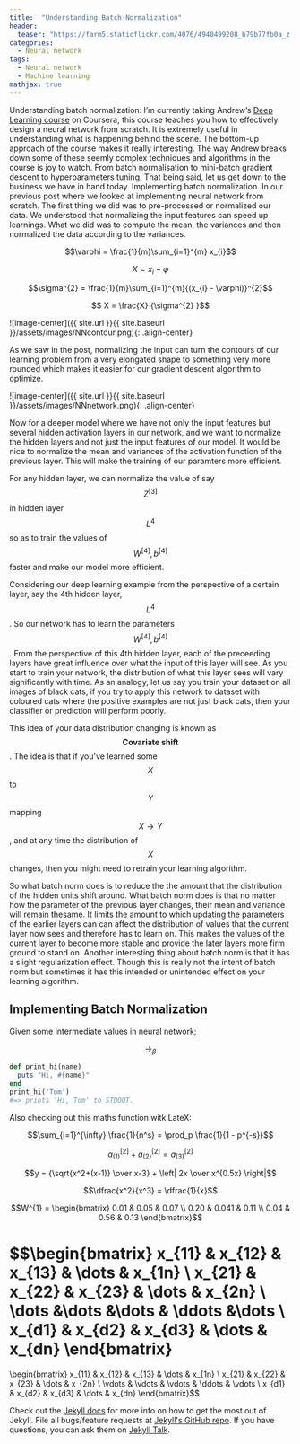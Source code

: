 ```yaml
---
title:  "Understanding Batch Normalization"
header:
  teaser: "https://farm5.staticflickr.com/4076/4940499208_b79b77fb0a_z.jpg"
categories: 
  - Neural network
tags:
  - Neural network
  - Machine learning
mathjax: true
---
```


Understanding batch normalization: 
I’m currently taking Andrew’s [Deep Learning course][deep-learning-course] on Coursera, this course teaches you how to effectively design a neural network from scratch. It is extremely useful in understanding what is happening behind the scene. The bottom-up approach of the course makes it really interesting. The way Andrew breaks down some of these seemly complex techniques and algorithms in the course is joy to watch. From batch normalisation to mini-batch gradient descent to hyperparameters tuning.
That being said, let us get down to the business we have in hand today. Implementing batch normalization. In our previous post where we looked at implementing neural network from scratch. The first thing we did was to pre-processed or normalized our data. We understood that normalizing the input features can speed up learnings. What we did was to compute the mean, the variances and then normalized the data according to the variances.

$$\varphi = \frac{1}{m}\sum_{i=1}^{m} x_{i}$$ 

$$ X = x_{i} - \varphi $$ 

$$\sigma^{2} = \frac{1}{m}\sum_{i=1}^{m}{(x_{i} - \varphi)}^{2}$$ 

$$ X = \frac{X} {\sigma^{2} }$$

![image-center]({{ site.url }}{{ site.baseurl }}/assets/images/NNcontour.png){: .align-center}

As we saw in the post, normalizing the input can turn the contours of our learning problem from a very elongated shape to something very more rounded which makes it easier for our gradient descent algorithm to optimize.

![image-center]({{ site.url }}{{ site.baseurl }}/assets/images/NNnetwork.png){: .align-center}

Now for a deeper model where we have not only the input features but several hidden activation layers in our network, and we want to normalize the hidden layers and not just the input features of our model. It would be nice to normalize the mean and variances of the activation function of the previous layer. This will make the training of our paramters more efficient. 

For any hidden layer, we can normalize the value of say $$ Z^{[3]} $$ in hidden layer $$ L^{4} $$ so as to train the values of $$ W^{[4]}, b^{[4]} $$ faster and make our model more efficient.

Considering our deep learning example from the perspective of a certain layer, say the 4th hidden layer, $$ L^{4} $$. So our network has to learn the parameters $$ W^{[4]}, b^{[4]} $$. From the perspective of this 4th hidden layer, each of the preceeding layers have great influence over what the input of this layer will see. As you start to train your network, the distribution of what this layer sees will vary significantly with time. As an analogy, let us say you train your dataset on all images of black cats, if you try to apply this network to dataset with coloured cats where the positive examples are not just black cats, then your classifier or prediction will perform poorly.

This idea of your data distribution changing is known as $$\textbf {Covariate shift} $$. The idea is that if you've learned some $$X $$ to $$Y$$ mapping $$ X \rightarrow Y $$, and at any time the distribution of $$ X $$ changes, then you might need to retrain your learning algorithm.

So what batch norm does is to reduce the the amount that the distribution of the hidden units shift around. What batch norm does is that no matter how the parameter of the previous layer changes, their mean and variance will remain thesame. It limits the amount to which updating the parameters of the earlier layers can can affect the distribution of values that the current layer now sees and therefore has to learn on. This makes the values of the current layer to become more stable and provide the later layers more firm ground to stand on. Another interesting thing about batch norm is that it has a slight regularization effect. Though this is really not the intent of batch norm but sometimes it has this intended or unintended effect on your learning algorithm. 

## Implementing Batch Normalization
Given some intermediate values in neural network;

$$\rightarrow_{\beta} $$




```ruby
def print_hi(name)
  puts "Hi, #{name}"
end
print_hi('Tom')
#=> prints 'Hi, Tom' to STDOUT.
```

Also checking out this maths function witk LateX:

$$\sum_{i=1}^{\infty} \frac{1}{n^s} 
= \prod_p \frac{1}{1 - p^{-s}}$$

$$a_{(1)}^{[2]} + a_{(2)}^{[2]} = a_{(3)}^{[2]}$$

$$y = {\sqrt{x^2+(x-1)} \over x-3} + \left| 2x \over x^{0.5x} \right|$$

$$\dfrac{x^2}{x^3} = \dfrac{1}{x}$$

$$W^{1} = \begin{bmatrix}  
0.01 & 0.05 & 0.07 \\  
0.20 & 0.041 & 0.11 \\  
0.04 & 0.56 & 0.13  
\end{bmatrix}$$


$$\begin{bmatrix}
    x_{11}       & x_{12} & x_{13} & \dots & x_{1n} \\
    x_{21}       & x_{22} & x_{23} & \dots & x_{2n} \\
    \dots 	 &\dots	  &\dots   & \ddots &\dots   \\
    x_{d1}       & x_{d2} & x_{d3} & \dots & x_{dn}
\end{bmatrix}
=
\begin{bmatrix}
    x_{11} & x_{12} & x_{13} & \dots  & x_{1n} \\
    x_{21} & x_{22} & x_{23} & \dots  & x_{2n} \\
    \vdots & \vdots & \vdots & \ddots & \vdots \\
    x_{d1} & x_{d2} & x_{d3} & \dots  & x_{dn}
\end{bmatrix}$$



Check out the [Jekyll docs][jekyll-docs] for more info on how to get the most out of Jekyll. File all bugs/feature requests at [Jekyll's GitHub repo][jekyll-gh]. If you have questions, you can ask them on [Jekyll Talk][jekyll-talk].

[jekyll-docs]: http://jekyllrb.com/docs/home
[jekyll-gh]:   https://github.com/jekyll/jekyll
[jekyll-talk]: https://talk.jekyllrb.com/
[deep-learning-course]: https://www.coursera.org/learn/neural-networks-deep-learning
